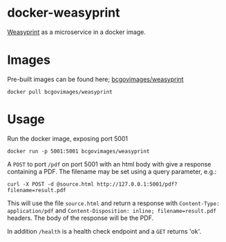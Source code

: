 # docker-weasyprint

[Weasyprint](http://weasyprint.org/) as a microservice in a docker image.

# Images

Pre-built images can be found here; [bcgovimages/weasyprint](https://hub.docker.com/r/bcgovimages/weasyprint)

`docker pull bcgovimages/weasyprint`

# Usage

Run the docker image, exposing port 5001

```
docker run -p 5001:5001 bcgovimages/weasyprint
```

A `POST` to port `/pdf` on port 5001 with an html body with give a response containing a PDF. The filename may be set using a query parameter, e.g.:

```
curl -X POST -d @source.html http://127.0.0.1:5001/pdf?filename=result.pdf
```

This will use the file `source.html` and return a response with `Content-Type: application/pdf` and `Content-Disposition: inline; filename=result.pdf` headers.  The body of the response will be the PDF.

In addition `/health` is a health check endpoint and a `GET` returns 'ok'.
